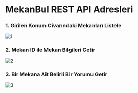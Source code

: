 # MekanBul REST API Adresleri

### 1. Girilen Konum Civarındaki Mekanları Listele
![1](../../../../../C:/Users/berat/Desktop/mekanbul/resimler/konum.PNG)

### 2. Mekan ID ile Mekan Bilgileri Getir
![2](../../../../../C:/Users/berat/Desktop/mekanbul/resimler/mekanlar.PNG)

### 3. Bir Mekana Ait Belirli Bir Yorumu Getir
![3](../../../../../C:/Users/berat/Desktop/mekanbul/resimler/yorumlar.PNG)